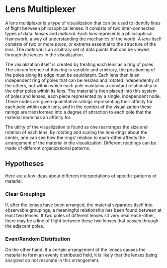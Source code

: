 # Lens Multiplexer

A lens multiplexer is a type of visualization that can be used to identify lines of flight between philosophical lenses. It consists of two inter-connected types of data: *lenses* and *material*. Each *lens* represents a philosophical framework, a way of understanding the mechanics of the world. A *lens* itself consists of two or more *poles*, or extrema essential to the structure of the *lens*. The *material* is an arbitrary set of data points that can be viewed through the *lenses* in the visualization.

The visualization itself is created by treating each lens as a ring of poles. The circumference of this ring is variable and arbitrary, the positioning of the poles along its edge must be equidistant. Each lens then is an independent ring of poles that can be resized and rotated independently of the others, but within which each pole maintains a constant relationship to the other poles within its lens. The material is then placed into this system of poles and lenses, each piece represented by a single, independent node. These nodes are given quantitative ratings representing their affinity for each pole within each lens, and in the context of the visualization these ratings are transformed into a degree of attraction to each pole that the material node has an affinity for.

The utility of the visualization is found as one rearranges the size and rotation of each lens. By rotating and scaling the lens-rings about the center, one can see how the rings' relation to each-other affects the arrangement of the material in the visualization. Different readings can be made of different organizational patterns.

## Hypotheses

Here are a few ideas about different interpretations of specific patterns of material.

### Clear Groupings

If, after the lenses have been arranged, the material separates itself into observable groupings, a meaningful relationship has been found between at least two lenses. If two poles of different lenses sit very near each-other, there may be a line of flight between these two lenses that passes through the adjacent poles.

### Even/Random Distribution

On the other hand, if a certain arrangement of the lenses causes the material to form an evenly distributed field, it is likely that the lenses being analyzed do not resonate in this arrangement.
